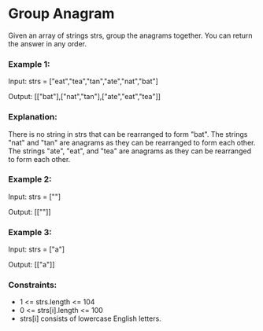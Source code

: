 #  Group Anagram

Given an array of strings strs, group the anagrams together. You can return the answer in any order.

### Example 1:

Input: strs = ["eat","tea","tan","ate","nat","bat"]

Output: [["bat"],["nat","tan"],["ate","eat","tea"]]

### Explanation:

There is no string in strs that can be rearranged to form "bat".
The strings "nat" and "tan" are anagrams as they can be rearranged to form each other.
The strings "ate", "eat", and "tea" are anagrams as they can be rearranged to form each other.

### Example 2:

Input: strs = [""]

Output: [[""]]

### Example 3:

Input: strs = ["a"]

Output: [["a"]]

### Constraints:

- 1 <= strs.length <= 104
- 0 <= strs[i].length <= 100
- strs[i] consists of lowercase English letters.
